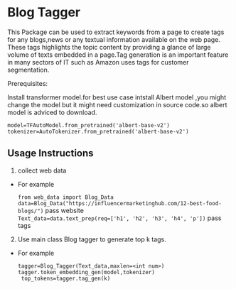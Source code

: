 # Blog Tagger 

This Package can be used to extract keywords from a page to create tags for any blogs,news or any textual information available on the web page.
These tags highlights the topic content by providing a glance of large volume of texts embedded in a page.Tag generation is an important feature
in many sectors of IT such as Amazon uses tags for customer segmentation.

Prerequisites:

Install transformer model.for best use case intstall Albert model ,you might change the model but it might need customization in source code.so albert
model is adviced to download.

`model=TFAutoModel.from_pretrained('albert-base-v2')` <br>
`tokenizer=AutoTokenizer.from_pretrained('albert-base-v2')` <br>



## Usage Instructions

1. collect web data <br>

- For example <br>

  `from web_data import Blog_Data` <br>
  `data=Blog_Data("https://influencermarketinghub.com/12-best-food-blogs/")` pass website <br>
  `Text_data=data.text_prep(req=['h1', 'h2', 'h3', 'h4', 'p'])` pass tags <br>

2. Use main class Blog tagger to generate top k tags. <br>

- For example <br>

  `tagger=Blog_Tagger(Text_data,maxlen=<int num>)` <br>
  `tagger.token_embedding_gen(model,tokenizer)` <br>
  ` top_tokens=tagger.tag_gen(k)` <br>
